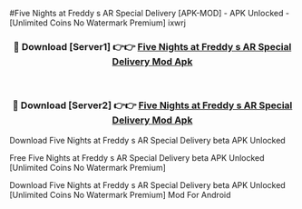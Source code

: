 #Five Nights at Freddy s AR Special Delivery [APK-MOD] - APK Unlocked - [Unlimited Coins No Watermark Premium] ixwrj



<div align="center">

<h3>🔴 Download [Server1] 👉👉 <a href="https://momento.my/?title=Five_Nights_at_Freddy_s_AR_Special_Delivery">Five Nights at Freddy s AR Special Delivery Mod Apk</a></h3><br>

<h3>🔴 Download [Server2] 👉👉 <a href="https://momento.my/?title=Five_Nights_at_Freddy_s_AR_Special_Delivery">Five Nights at Freddy s AR Special Delivery Mod Apk</a></h3>
</div>



Download Five Nights at Freddy s AR Special Delivery beta APK Unlocked

Free Five Nights at Freddy s AR Special Delivery beta APK Unlocked [Unlimited Coins No Watermark Premium]

Download Five Nights at Freddy s AR Special Delivery beta APK Unlocked [Unlimited Coins No Watermark Premium] Mod For Android
